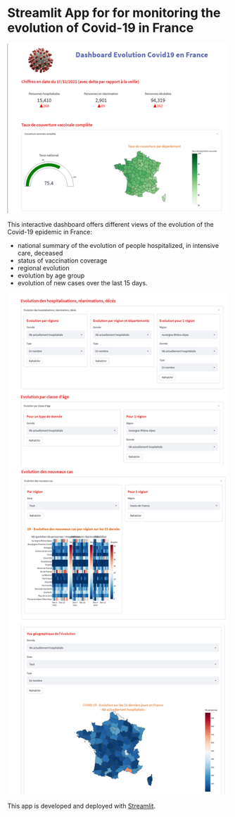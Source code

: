 # Streamlit App for for monitoring the evolution of Covid-19 in France

![](Capture1.PNG)

This interactive dashboard offers different views of the evolution of the Covid-19 epidemic in France:

* national summary of the evolution of people hospitalized, in intensive care, deceased
* status of vaccination coverage
* regional evolution
* evolution by age group
* evolution of new cases over the last 15 days.

![](Capture2.PNG)
![](Capture3.PNG)
![](Capture4.PNG)

This app is developed and deployed with [Streamlit](https://streamlit.io/).
